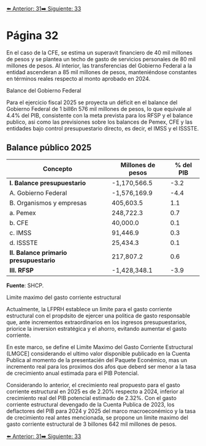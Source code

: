 [⬅️ Anterior: 31](./31.md)[➡️ Siguiente: 33](./33.md)

# Página 32

En el caso de la CFE, se estima un superavit financiero de 40 mil millones de pesos y se plantea un techo de
gasto de servicios personales de 80 mil millones de pesos. Al interior, las transferencias del Gobierno Federal a
la entidad ascenderan a 85 mil millones de pesos, manteniéndose constantes en términos reales respecto al
monto aprobado en 2024.

Balance del Gobierno Federal

Para el ejercicio fiscal 2025 se proyecta un déficit en el balance del Gobierno Federal de 1 bill6n 576 mil millones
de pesos, lo que equivale al 4.4% del PIB, consistente con la meta prevista para los RFSP y el balance publico,
asi como las previsiones sobre los balances de Pemex, CFE y las entidades bajo control presupuestario directo,
es decir, el IMSS y el ISSSTE.

## Balance público 2025

| Concepto                           | Millones de pesos | % del PIB |
|------------------------------------|-------------------|-----------|
| **I. Balance presupuestario**      | -1,170,566.5      | -3.2      |
| A. Gobierno Federal                | -1,576,169.9      | -4.4      |
| B. Organismos y empresas           | 405,603.5         | 1.1       |
| a. Pemex                           | 248,722.3         | 0.7       |
| b. CFE                             | 40,000.0          | 0.1       |
| c. IMSS                            | 91,446.9          | 0.3       |
| d. ISSSTE                          | 25,434.3          | 0.1       |
| **II. Balance primario presupuestario** | 217,807.2         | 0.6       |
| **III. RFSP**                      | -1,428,348.1      | -3.9      |

**Fuente**: SHCP.

Limite maximo del gasto corriente estructural

Actualmente, la LFPRH establece un limite para el gasto corriente estructural con el propdsito de ejercer una
politica de gasto responsable que, ante incrementos extraordinarios en los ingresos presupuestarios, priorice
la inversion estratégica y el ahorro, evitando aumentar el gasto corriente.

En este marco, se define el Limite Maximo del Gasto Corriente Estructural (LMGCE] considerando el ultimo valor
disponible publicado en la Cuenta Publica al momento de la presentacién del Paquete Econémico, mas un
incremento real para los proximos dos afos que deberd ser menor a la tasa de crecimiento anual estimada
para el PIB Potencial.

Considerando lo anterior, el crecimiento real propuesto para el gasto corriente estructural en 2025 es de 2.20%
respecto a 2024, inferior al crecimiento real del PIB potencial estimado de 2.32%. Con el gasto corriente
estructural devengado de la Cuenta Publica de 2023, los deflactores del PIB para 2024 y 2025 del marco
macroeconémico y la tasa de crecimiento real antes mencionada, se propone un limite maximo del gasto
corriente estructural de 3 billones 642 mil millones de pesos.

[⬅️ Anterior: 31](./31.md)[➡️ Siguiente: 33](./33.md)